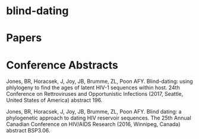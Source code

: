 blind-dating
===========================================================================================================================

# Papers

# Conference Abstracts
Jones, BR, Horacsek, J, Joy, JB, Brumme, ZL, Poon AFY. Blind-dating: using phlylogeny to find the ages of latent HIV-1 sequences within host. 24th Conference on Rettroviruses and Opportunistic Infections (2017, Seattle, United States of America) abstract 196.

Jones, BR, Horacsek, J, Joy, JB, Brumme, ZL, Poon AFY. Blind dating: a phylogenetic approach to dating HIV reservoir sequences. The 25th Annual Canadian Conference on HIV/AIDS Research (2016, Winnipeg, Canada) abstract BSP3.06.

